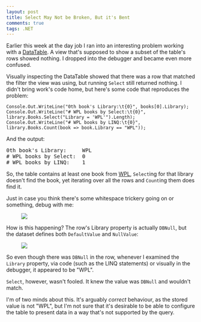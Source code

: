 ```yaml
---
layout: post
title: Select May Not be Broken, But it's Bent 
comments: true
tags: .NET
---
```


Earlier this week at the day job I ran into an interesting problem
working with a [DataTable][DataTable].  A view that's supposed to show
a subset of the table's rows showed nothing. I dropped into the
debugger and became even more confused.

Visually inspecting the DataTable showed that there was a row that
matched the filter the view was using, but running `Select` still
returned nothing. I didn't bring work's code home, but here's some
code that reproduces the problem:

<pre><code class="csharp">Console.Out.WriteLine("0th book's Library:\t{0}", books[0].Library);
Console.Out.WriteLine("# WPL books by Select:\t{0}", library.Books.Select("Library = 'WPL'").Length);
Console.Out.WriteLine("# WPL books by LINQ:\t{0}", library.Books.Count(book => book.Library == "WPL"));</code></pre>

And the output:

<pre>0th book's Library:     WPL
# WPL books by Select:  0
# WPL books by LINQ:    1</pre>

So, the table contains at least one book from [WPL][WPL], `Select`ing
for that library doesn't find the book, yet iterating over all the
rows and `Count`ing them does find it.

Just in case you think there's some whitespace trickery going on or
something, debug with me:

<figure>
  <img src="{static}/images/2015-10-05-select-may-not-be-broken/debugging.png">
</figure>

How is this happening? The row's Library property is actually
`DBNull`, but the dataset defines both `DefaultValue` and `NullValue`:

<figure>
  <img src="{static}/images/2015-10-05-select-may-not-be-broken/library_properties.png">
</figure>

So even though there was `DBNull` in the row, whenever I examined the
`Library` property, via code (such as the LINQ statements) or
visually in the debugger, it appeared to be "WPL".

`Select`, however, wasn't fooled. It knew the value was `DBNull` and
wouldn't match.

I'm of two minds about this. It's arguably _correct_ behaviour, as the
stored value is not "WPL", but I'm not sure that it's desirable to be
able to configure the table to present data in a way that's not
supported by the query.

[DataTable]: https://msdn.microsoft.com/en-us/library/system.data.datatable(v=vs.100).aspx
[WPL]: http://www.wpl.ca


